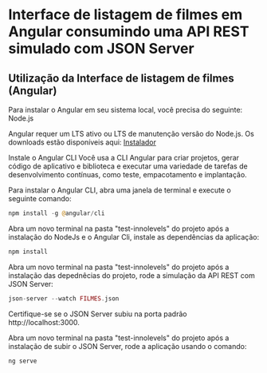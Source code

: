 # Interface de listagem de filmes em Angular consumindo uma API REST simulado com JSON Server 

## Utilização da Interface de listagem de filmes (Angular)

Para instalar o Angular em seu sistema local, você precisa do seguinte:
Node.js

Angular requer um LTS ativo ou LTS de manutenção versão do Node.js.
Os downloads estão disponíveis aqui: [Instalador](https://nodejs.org/en/)

Instale o Angular CLI
Você usa a CLI Angular para criar projetos, gerar código de aplicativo e biblioteca e executar uma variedade de tarefas de desenvolvimento contínuas, como teste, empacotamento e implantação.

Para instalar o Angular CLI, abra uma janela de terminal e execute o seguinte comando:

```php
npm install -g @angular/cli
```

Abra um novo terminal na pasta "test-innolevels" do projeto após a instalação do NodeJs e o Angular Cli, instale as dependências da aplicação:

```php
npm install
```

Abra um novo terminal na pasta "test-innolevels" do projeto após a instalação das depednêcias do projeto, rode a simulação da API REST com JSON Server:

```php
json-server --watch FILMES.json
```
Certifique-se se o JSON Server subiu na porta padrão http://localhost:3000.

Abra um novo terminal na pasta "test-innolevels" do projeto após a instalação de subir o JSON Server, rode a aplicação usando o comando:

```php
ng serve 
```
